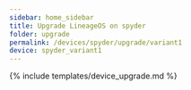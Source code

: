 ```yaml
---
sidebar: home_sidebar
title: Upgrade LineageOS on spyder
folder: upgrade
permalink: /devices/spyder/upgrade/variant1
device: spyder_variant1
---
```

{% include templates/device_upgrade.md %}
